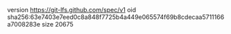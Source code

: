 version https://git-lfs.github.com/spec/v1
oid sha256:63e7403e7eed0c8a848f7725b4a449e065574f69b8cdecaa5711166a7008283e
size 20675
